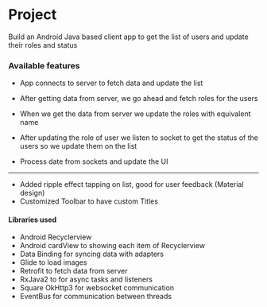 # Project
Build an Android Java based client app to get the list of users and update their roles and status

### Available features

- App connects to server to fetch data and update the list

- After getting data from server, we go ahead and fetch roles for the users

- When we get the data from server we update the roles with equivalent name

- After updating the role of user we listen to socket to get the status of the users so we update them on the list

- Process date from sockets and update the UI

---
- Added ripple effect tapping on list, good for user feedback (Material design)
- Customized Toolbar to have custom Titles

#### Libraries used

- Android Recyclerview
- Android cardView to showing each item of Recyclerview
- Data Binding for syncing data with adapters
- Glide to load images
- Retrofit to fetch data from server
- RxJava2 to for async tasks and listeners
- Square OkHttp3 for websocket communication
- EventBus for communication between threads
